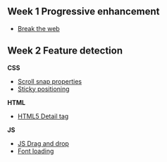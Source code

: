 ## Week 1 Progressive enhancement

- [Break the web](https://github.com/eltongonc/browser-technology/Funda)


## Week 2 Feature detection

**CSS**
- [Scroll snap properties](https://github.com/eltongonc/browser-technology/tree/master/feature_detection/scroll-snap)
- [Sticky positioning](https://github.com/eltongonc/browser-technology/tree/master/feature_detection/sticky-position)

**HTML**
- [HTML5 Detail tag](https://github.com/eltongonc/browser-technology/tree/master/feature_detection/detail-tag)

**JS**
- [JS Drag and drop](https://github.com/eltongonc/browser-technology/tree/master/feature_detection/drag-and-drop)
- [Font loading](https://github.com/eltongonc/browser-technology/tree/master/feature_detection/font-loading)
